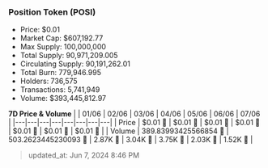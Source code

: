 
  ### Position Token (POSI)
  - Price: $0.01
  - Market Cap: $607,192.77
  - Max Supply: 100,000,000
  - Total Supply: 90,971,209.005
  - Circulating Supply: 90,191,262.01
  - Total Burn: 779,946.995
  - Holders: 736,575
  - Transactions: 5,741,949
  - Volume: $393,445,812.97

  **7D Price & Volume**
  | | 01&#x2F;06 | 02&#x2F;06 | 03&#x2F;06 | 04&#x2F;06 | 05&#x2F;06 | 06&#x2F;06 | 07&#x2F;06 |
  |---|---|---|---|---|---|---|---|
  | Price | $0.01 🚀 | $0.01 🔻 | $0.01 🔻 | $0.01 🚀 | $0.01 🚀 | $0.01 🔻 | $0.01 🔻 |
  | Volume | 389.83993425566854 🔻 | 503.2623445230093 🚀 | 2.87K 🚀 | 3.04K 🚀 | 3.75K 🚀 | 2.03K 🔻 | 1.52K 🔻 |

  > updated_at: Jun 7, 2024 8:46 PM
